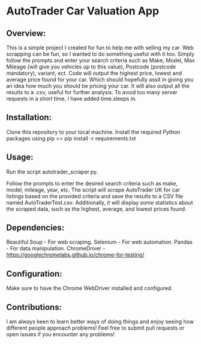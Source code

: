 # AutoTrader Car Valuation App

## Overview: 

This is a simple project I created for fun to help me with selling my car. Web scrapping can be fun, so I wanted to do something useful with it too. Simply follow the prompts and enter your search criteria such as Make, Model, Max Mileage (will give you vehicles up to this value), Postcode (postcode mandatory), variant, ect. Code will output the highest price, lowest and average price found for your car. Which should hopefully assit in giving you an idea how much you should be pricing your car. It will also output all the results to a .csv, useful for further analysis. To avoid too many server requests in a short time, I have added time.sleeps in.

## Installation:
Clone this repository to your local machine.
Install the required Python packages using pip >>
pip install -r requirements.txt

## Usage:
Run the script autotrader_scraper.py.

Follow the prompts to enter the desired search criteria such as make, model, mileage, year, etc.
The script will scrape AutoTrader UK for car listings based on the provided criteria and save the results to a CSV file named AutoTraderTest.csv.
Additionally, it will display some statistics about the scraped data, such as the highest, average, and lowest prices found.

## Dependencies:
Beautiful Soup - For web scraping.
Selenium - For web automation.
Pandas - For data manipulation.
ChromeDriver - https://googlechromelabs.github.io/chrome-for-testing/

## Configuration:
Make sure to have the Chrome WebDriver installed and configured.

## Contributions:
I am always keen to learn better ways of doing things and enjoy seeing how different people approach problems! Feel free to submit pull requests or open issues if you encounter any problems!
